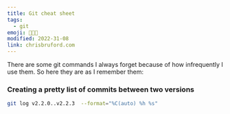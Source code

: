```yaml
---
title: Git cheat sheet
tags:
  - git
emoji: 👨🏻‍💻
modified: 2022-31-08
link: chrisbruford.com
---
```


There are some git commands I always forget because of how infrequently I use them. So here they are as I remember them:

### Creating a pretty list of commits between two versions
```bash
git log v2.2.0..v2.2.3  --format="%C(auto) %h %s"
```
